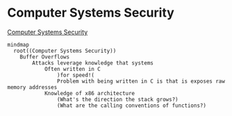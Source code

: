 # Computer Systems Security


[Computer Systems Security](https://ocw.mit.edu/courses/6-858-computer-systems-security-fall-2014/resources/lecture-1-introduction-threat-models/)


```mermaid
mindmap
  root((Computer Systems Security))
    Buffer Overflows
        Attacks leverage knowledge that systems
            Often written in C
                )for speed!(
                Problem with being written in C is that is exposes raw memory addresses
            Knowledge of x86 architecture
                (What's the direction the stack grows?)
                (What are the calling conventions of functions?)
        
```